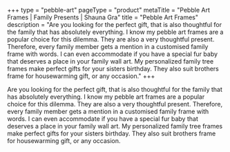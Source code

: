 +++
type = "pebble-art"
pageType = "product"
metaTitle = "Pebble Art Frames | Family Presents | Shauna Gra"
title = "Pebble Art Frames"
description = "Are you looking for the perfect gift, that is also thoughtful for the family that has absolutely everything. I know my pebble art frames are a popular choice for this dilemma. They are also a very thoughtful present. Therefore, every family member gets a mention in a customised family frame with words. I can even accommodate if you have a special fur baby that deserves a place in your family wall art. My personalized family tree frames make perfect gifts for your sisters birthday. They also suit brothers frame for housewarming gift, or any occasion."
+++

Are you looking for the perfect gift, that is also thoughtful for the family that has absolutely everything. I know my pebble art frames are a popular choice for this dilemma. They are also a very thoughtful present. Therefore, every family member gets a mention in a customised family frame with words. I can even accommodate if you have a special fur baby that deserves a place in your family wall art. My personalized family tree frames make perfect gifts for your sisters birthday. They also suit brothers frame for housewarming gift, or any occasion.
